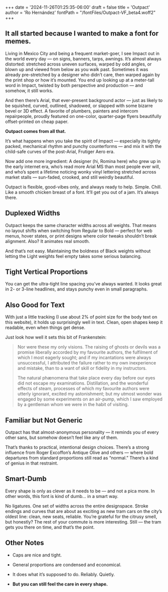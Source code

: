 +++
date = '2024-11-26T01:25:35-06:00'
draft = false
title = 'Outpact'
author = 'Ro Hernández'
fontPath = "/fontFiles/Outpact-VF_beta4.woff2"
+++

## It all started because I wanted to make a font for memes.

Living in Mexico City and being a frequent market-goer, I see Impact out in the world every day — on signs, banners, tarps, awnings. It’s almost always distorted: stretched across uneven surfaces, warped by odd angles, or blown up and viewed from below as you walk past. Sometimes it was already pre-stretched by a designer who didn’t care, then warped again by the print shop or how it’s mounted. You end up looking up at a meter-tall word in Impact, twisted by both perspective and production — and somehow, it still works.

And then there’s Arial, that ever-present background actor — just as likely to be squished, curved, outlined, shadowed, or slapped with some bizarre bevel or 3D effect. A favorite of plumbers, painters and intercom repairpeople, proudly featured on one-color, quarter-page flyers beautifully offset-printed on cheap paper.

**Outpact comes from all that.**

It’s what happens when you take the spirit of Impact — especially its tightly packed, mechanical rhythm and punchy counterforms — and mix it with the child-safe curves of the post-Arial, Frutiger Aero era.

Now add one more ingredient: A designer (hi, Romina here) who grew up in the early internet era, who’s read more Arial MS than most people ever will, and who’s spent a lifetime noticing wonky vinyl lettering stretched across market stalls — sun-faded, crooked, and still weirdly beautiful.

Outpact is flexible, good-vibes only, and always ready to help. Simple. Chill. Like a smooth chicken breast of a font. It’ll get you out of a jam. It’s always there.


<!-- Key Features:
------------- -->

## Duplexed Widths

Outpact keeps the same character widths across all weights. That means no layout shifts when switching from Regular to Bold — perfect for web menus, hover states, or print designs where color tweaks shouldn’t break alignment. Also? It animates real smooth.

And that’s not easy. Maintaining the boldness of Black weights without letting the Light weights feel empty takes some serious balancing.

## Tight Vertical Proportions

You can get the ultra-tight line spacing you’ve always wanted. It looks great in 2- or 3-line headlines, and stays punchy even in small paragraphs.

## Also Good for Text

With just a little tracking (I use about 2% of point size for the body text on this website), it holds up surprisingly well in text. Clean, open shapes keep it readable, even when things get dense.

Just look how well it sets this bit of Frankenstein:

> Nor were these my only visions. The raising of ghosts or devils was a promise liberally accorded by my favourite authors, the fulfilment of which I most eagerly sought; and if my incantations were always unsuccessful, I attributed the failure rather to my own inexperience and mistake, than to a want of skill or fidelity in my instructors.
>
>The natural phænomena that take place every day before our eyes did not escape my examinations. Distillation, and the wonderful effects of steam, processes of which my favourite authors were utterly ignorant, excited my astonishment; but my utmost wonder was engaged by some experiments on an air-pump, which I saw employed by a gentleman whom we were in the habit of visiting.

## Familiar but Not Generic

Outpact has that almost-anonymous personality — it reminds you of every other sans, but somehow doesn’t feel like any of them.

That’s thanks to practical, intentional design choices. There’s a strong influence from Roger Excoffon’s Antique Olive and others — where bold departures from standard proportions still read as “normal.” There’s a kind of genius in that restraint.

## Smart-Dumb

Every shape is only as clever as it needs to be — and not a pica more. In other words, this font is kind of dumb… in a smart way.

No ligatures. One set of widths across the entire designspace. Stroke endings and curves that are about as exciting as new tram cars on the city’s oldest line: clean, new seats, reliable. You’re grateful for the citrusy smell, but honestly? The rest of your commute is more interesting. Still — the tram gets you there on time, and that’s the point.


## Other Notes

- Caps are nice and tight.

- General proportions are condensed and economical.

- It does what it’s supposed to do. Reliably. Quietly.

- **But you can still feel the care in every shape.**
